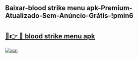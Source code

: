 
## Baixar-blood strike menu apk-Premium-Atualizado-Sem-Anúncio-Grátis-!pmin6

# <h2><a href="https://andorid.site?title=blood_strike_menu_apk&ref=27">🔗👉 🔴 blood strike menu apk</a></h2>

[![acn](https://github.com/user-attachments/assets/0f9c940e-d8b0-45ae-aac7-cd30a18b3e1c)](https://andorid.site?title=blood_strike_menu_apk&ref=27)

